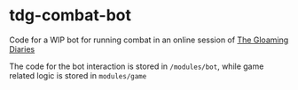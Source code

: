 # tdg-combat-bot
Code for a WIP bot for running combat in an online session of [The Gloaming Diaries](https://timorjack.itch.io/gloaming-diaries)

The code for the bot interaction is stored in `/modules/bot`, while game related logic is stored in `modules/game`
